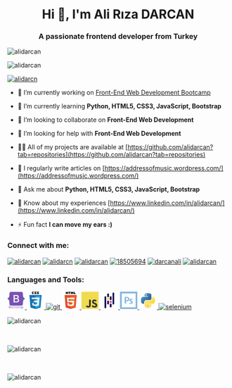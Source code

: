 <h1 align="center">Hi 👋, I'm Ali Rıza DARCAN</h1>
<h3 align="center">A passionate frontend developer from Turkey</h3>

<p align="left"> <img src="https://komarev.com/ghpvc/?username=alidarcan&label=Profile%20views&color=0e75b6&style=flat" alt="alidarcan" /> </p>

<p align="left"><img src="https://github-profile-trophy.vercel.app/?username=alidarcan" alt="alidarcan" /></a> </p>

<p align="left"> <a href="https://twitter.com/alidarcn" target="blank"><img src="https://img.shields.io/twitter/follow/alidarcn?logo=twitter&style=for-the-badge" alt="alidarcn" /></a> </p>

- 🔭 I’m currently working on [Front-End Web Development Bootcamp](https://www.kodluyoruz.org/)

- 🌱 I’m currently learning **Python, HTML5, CSS3, JavaScript, Bootstrap**

- 👯 I’m looking to collaborate on **Front-End Web Development**

- 🤝 I’m looking for help with **Front-End Web Development**

- 👨‍💻 All of my projects are available at [https://github.com/alidarcan?tab=repositories](https://github.com/alidarcan?tab=repositories)

- 📝 I regularly write articles on [https://addressofmusic.wordpress.com/](https://addressofmusic.wordpress.com/)

- 💬 Ask me about **Python, HTML5, CSS3, JavaScript, Bootstrap**

- 📄 Know about my experiences [https://www.linkedin.com/in/alidarcan/](https://www.linkedin.com/in/alidarcan/)

- ⚡ Fun fact **I can move my ears :)**

<h3 align="left">Connect with me:</h3>
<p align="left">
<a href="https://codepen.io/alidarcan" target="blank"><img align="center" src="https://svgshare.com/i/gx6.svg" alt="alidarcan" height="30" width="40" /></a>
<a href="https://twitter.com/alidarcn" target="blank"><img align="center" src="https://svgshare.com/i/gw_.svg" alt="alidarcn" height="30" width="40" /></a>
<a href="https://linkedin.com/in/alidarcan" target="blank"><img align="center" src="https://svgshare.com/i/gx_.svg" alt="alidarcan" height="30" width="40" /></a>
<a href="https://stackoverflow.com/users/18505694" target="blank"><img align="center" src="https://svgshare.com/i/gwr.svg" alt="18505694" height="30" width="40" /></a>
<a href="https://instagram.com/darcanali" target="blank"><img align="center" src="https://svgshare.com/i/gvz.svg" alt="darcanali" height="30" width="40" /></a>
<a href="https://www.hackerrank.com/alidarcan" target="blank"><img align="center" src="https://svgshare.com/i/gx7.svg" alt="alidarcan" height="30" width="40" /></a>
</p>

<h3 align="left">Languages and Tools:</h3>
<p align="left"> <a href="https://getbootstrap.com" target="_blank" rel="noreferrer"> <img src="https://raw.githubusercontent.com/devicons/devicon/master/icons/bootstrap/bootstrap-plain-wordmark.svg" alt="bootstrap" width="40" height="40"/> </a> <a href="https://www.w3schools.com/css/" target="_blank" rel="noreferrer"> <img src="https://raw.githubusercontent.com/devicons/devicon/master/icons/css3/css3-original-wordmark.svg" alt="css3" width="40" height="40"/> </a> <a href="https://git-scm.com/" target="_blank" rel="noreferrer"> <img src="https://www.vectorlogo.zone/logos/git-scm/git-scm-icon.svg" alt="git" width="40" height="40"/> </a> <a href="https://www.w3.org/html/" target="_blank" rel="noreferrer"> <img src="https://raw.githubusercontent.com/devicons/devicon/master/icons/html5/html5-original-wordmark.svg" alt="html5" width="40" height="40"/> </a> <a href="https://developer.mozilla.org/en-US/docs/Web/JavaScript" target="_blank" rel="noreferrer"> <img src="https://raw.githubusercontent.com/devicons/devicon/master/icons/javascript/javascript-original.svg" alt="javascript" width="40" height="40"/> </a> <a href="https://pandas.pydata.org/" target="_blank" rel="noreferrer"> <img src="https://raw.githubusercontent.com/devicons/devicon/2ae2a900d2f041da66e950e4d48052658d850630/icons/pandas/pandas-original.svg" alt="pandas" width="40" height="40"/> </a> <a href="https://www.photoshop.com/en" target="_blank" rel="noreferrer"> <img src="https://raw.githubusercontent.com/devicons/devicon/master/icons/photoshop/photoshop-line.svg" alt="photoshop" width="40" height="40"/> </a> <a href="https://www.python.org" target="_blank" rel="noreferrer"> <img src="https://raw.githubusercontent.com/devicons/devicon/master/icons/python/python-original.svg" alt="python" width="40" height="40"/> </a> <a href="https://www.selenium.dev" target="_blank" rel="noreferrer"> <img src="https://raw.githubusercontent.com/detain/svg-logos/780f25886640cef088af994181646db2f6b1a3f8/svg/selenium-logo.svg" alt="selenium" width="40" height="40"/> </a> </p>

<p><img align="center" src="https://github-readme-stats.vercel.app/api/top-langs?username=alidarcan&show_icons=true&locale=en&layout=compact" alt="alidarcan" /></p>
<br>

<p><img align="center" src="https://github-readme-stats.vercel.app/api?username=alidarcan&show_icons=true&locale=en" alt="alidarcan" /></p>
<br>
<p><img align="center" src="https://github-readme-streak-stats.herokuapp.com/?user=alidarcan&" alt="alidarcan" /></p>
